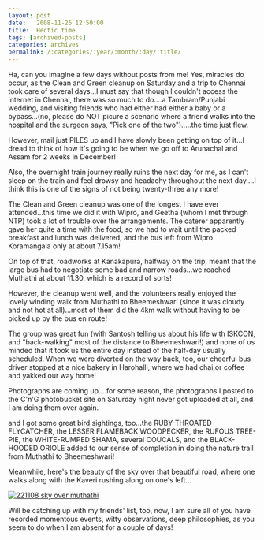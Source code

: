 ```yaml
---
layout: post
date:	2008-11-26 12:50:00
title:  Hectic time
tags: [archived-posts]
categories: archives
permalink: /:categories/:year/:month/:day/:title/
---
```

Ha, can you imagine a few days without posts from me! Yes, miracles do occur, as the Clean and Green cleanup on Saturday and a trip to Chennai took care of several days...I must say that though I couldn't access the internet in Chennai, there was so much to do....a Tambram/Punjabi wedding, and visiting friends who had either had either a baby or a bypass...(no, please do NOT picure a scenario where a friend walks into the hospital and the surgeon says, "Pick one of the two").....the time just flew.

However, mail just PILES up and I have slowly been getting on top of it...I dread to think of how it's going to be when we go off to Arunachal and Assam for 2 weeks in December!

Also, the overnight train journey really ruins the next day for me, as I can't sleep on the train and feel drowsy and headachy throughout the next day....I think this is one of the signs of not being twenty-three any more!

The Clean and Green cleanup was one of the longest I have ever attended...this time we did it with Wipro, and Geetha (whom I met through NTP) took a lot of trouble over the arrangements. The caterer apparently gave her quite a time with the food, so we had to wait until the packed breakfast and lunch was delivered, and the bus left from Wipro Koramangala only at about 7.15am! 

On top of that, roadworks at Kanakapura, halfway on the trip, meant that the large bus had to negotiate some bad and narrow roads...we reached Muthathi at about 11.30, which is a record of sorts!

However, the cleanup went well, and the volunteers really enjoyed the lovely winding walk from Muthathi to Bheemeshwari (since it was cloudy and not hot at all)...most of them did the 4km walk without having to be picked up by the bus en route! 

The group was great fun (with Santosh telling us about his life with ISKCON, and "back-walking" most of the distance to Bheemeshwari!) and none of us minded that it took us the entire day instead of the half-day usually scheduled. When we were diverted on the way back, too, our cheerful bus driver stopped at a nice bakery in Harohalli, where we had chai,or coffee and yakked our way home!

Photographs are coming up....for some reason, the photographs I posted to the C'n'G photobucket site on Saturday night never got uploaded at all, and I am doing them over again.

<LJ user="anushsh"> and I got some great bird sightings, too...the RUBY-THROATED FLYCATCHER, the LESSER FLAMEBACK WOODPECKER, the RUFOUS TREE-PIE, the WHITE-RUMPED SHAMA, several COUCALS, and the BLACK-HOODED ORIOLE added to our sense of completion in doing the nature trail from Muthathi to Bheemeshwari!

Meanwhile, here's the beauty of the sky over that beautiful road, where one walks along with the Kaveri rushing along on one's left...


<a href="http://s297.photobucket.com/albums/mm205/depontis/?action=view&current=IMG_3211.jpg" target="_blank"><img src="http://i297.photobucket.com/albums/mm205/depontis/IMG_3211.jpg" border="0" alt="221108 sky over muthathi"></a>


Will be catching up with my friends' list, too, now, I am sure all of you have recorded momentous events, witty observations, deep philosophies, as you seem to do when I am absent for a couple of days!
